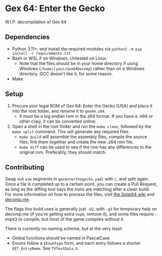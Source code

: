 # Gex 64: Enter the Gecko

W.I.P. decompilation of Gex 64

## Dependencies

* Python 3.11+, and install the required modules via `python3 -m pip install -r requirements.txt`
* Bash or WSL if on Windows. Untested on Linux.
    * Note that the files should be in your home directory if using Windows (`/home/(you)/Gex64Decomp`) rather than on a Windows directory. GCC doesn't like it, for some reason.
* Make

## Setup

1. Procure your legal ROM of Gex 64: Enter the Gecko (USA) and place it into the root folder, and rename it to `gex64.z64`.
    * It must be a big endian rom in the z64 format. If you have a .n64 or other copy, it can be converted online.
2. Open a shell in the root folder and run the `make clean`, followed by the `make split` command. This will generate any required files.
    * `make build` will assemble the assembly files, compile the source files, link them together and create the new .z64 rom file.
    * `make diff` can be used to see if the rom has any differences to the original rom. Preferably, they should match.

## Contributing
Swap out `asm` segments in `gexenterthegecko.yaml` with `c`, and split again. Once a file is completed up to a certain point, you can create a Pull Request, as long as the diffing tool says the roms are matching after a clean build. For more information on how to process the files, visit [the Splat64 wiki](https://github.com/ethteck/splat/wiki/General-Workflow) and [decomp.me](https://decomp.me/).

The flags this build uses is generally just `-O2`, with `-g3` for temporary help on decomp.me (if you're getting extra `nop`s, remove it), and some files require -mips3 to compile, but most of the game compiles without it.

There is currently no naming scheme, but at the very least:
* Global functions should be named in PascalCase
* Enums follow a `EEnumType` form, and each entry follows a shorter `EET_EntryName`. See `TVTextData.h`.